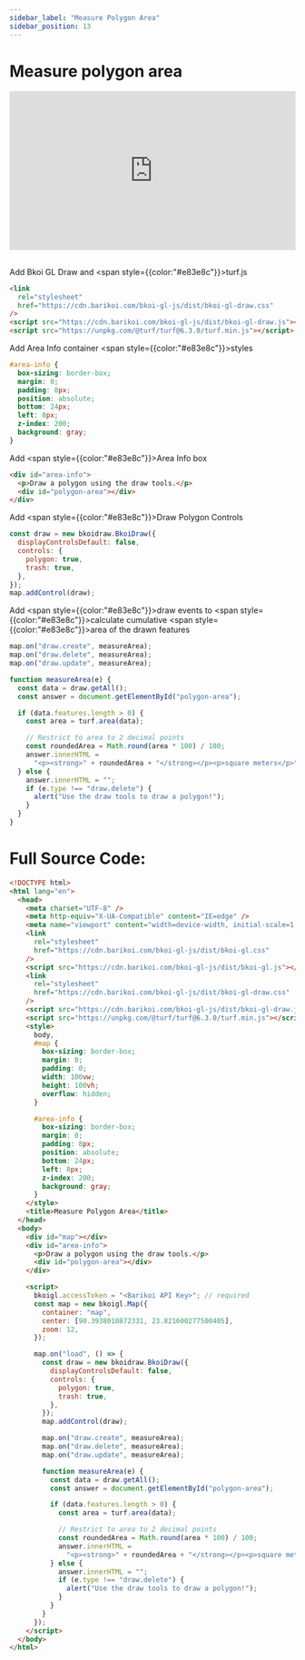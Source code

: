 ```yaml
---
sidebar_label: "Measure Polygon Area"
sidebar_position: 13
---
```


<head>
  <title>Barikoi Documentation</title>
</head>

# Measure polygon area

<iframe src="https://barikoi.com:8080/measure-polygon-area" width="100%" height="280px" frameborder="0" style={{border:"1px solid black"}} allowfullscreen></iframe>

##

Add Bkoi GL Draw and <span style={{color:"#e83e8c"}}>turf.js</span>

```html
<link
  rel="stylesheet"
  href="https://cdn.barikoi.com/bkoi-gl-js/dist/bkoi-gl-draw.css"
/>
<script src="https://cdn.barikoi.com/bkoi-gl-js/dist/bkoi-gl-draw.js"></script>
<script src="https://unpkg.com/@turf/turf@6.3.0/turf.min.js"></script>
```

Add Area Info container <span style={{color:"#e83e8c"}}>styles</span>

```css
#area-info {
  box-sizing: border-box;
  margin: 0;
  padding: 8px;
  position: absolute;
  bottom: 24px;
  left: 8px;
  z-index: 200;
  background: gray;
}
```

Add <span style={{color:"#e83e8c"}}>Area</span> Info box

```html
<div id="area-info">
  <p>Draw a polygon using the draw tools.</p>
  <div id="polygon-area"></div>
</div>
```

Add <span style={{color:"#e83e8c"}}>Draw</span> Polygon Controls

```js
const draw = new bkoidraw.BkoiDraw({
  displayControlsDefault: false,
  controls: {
    polygon: true,
    trash: true,
  },
});
map.addControl(draw);
```

Add <span style={{color:"#e83e8c"}}>draw</span> events to <span style={{color:"#e83e8c"}}>calculate</span> cumulative <span style={{color:"#e83e8c"}}>area</span> of the drawn features

```js
map.on("draw.create", measureArea);
map.on("draw.delete", measureArea);
map.on("draw.update", measureArea);

function measureArea(e) {
  const data = draw.getAll();
  const answer = document.getElementById("polygon-area");

  if (data.features.length > 0) {
    const area = turf.area(data);

    // Restrict to area to 2 decimal points
    const roundedArea = Math.round(area * 100) / 100;
    answer.innerHTML =
      "<p><strong>" + roundedArea + "</strong></p><p>square meters</p>";
  } else {
    answer.innerHTML = "";
    if (e.type !== "draw.delete") {
      alert("Use the draw tools to draw a polygon!");
    }
  }
}
```

# Full Source Code:

```html
<!DOCTYPE html>
<html lang="en">
  <head>
    <meta charset="UTF-8" />
    <meta http-equiv="X-UA-Compatible" content="IE=edge" />
    <meta name="viewport" content="width=device-width, initial-scale=1.0" />
    <link
      rel="stylesheet"
      href="https://cdn.barikoi.com/bkoi-gl-js/dist/bkoi-gl.css"
    />
    <script src="https://cdn.barikoi.com/bkoi-gl-js/dist/bkoi-gl.js"></script>
    <link
      rel="stylesheet"
      href="https://cdn.barikoi.com/bkoi-gl-js/dist/bkoi-gl-draw.css"
    />
    <script src="https://cdn.barikoi.com/bkoi-gl-js/dist/bkoi-gl-draw.js"></script>
    <script src="https://unpkg.com/@turf/turf@6.3.0/turf.min.js"></script>
    <style>
      body,
      #map {
        box-sizing: border-box;
        margin: 0;
        padding: 0;
        width: 100vw;
        height: 100vh;
        overflow: hidden;
      }

      #area-info {
        box-sizing: border-box;
        margin: 0;
        padding: 8px;
        position: absolute;
        bottom: 24px;
        left: 8px;
        z-index: 200;
        background: gray;
      }
    </style>
    <title>Measure Polygon Area</title>
  </head>
  <body>
    <div id="map"></div>
    <div id="area-info">
      <p>Draw a polygon using the draw tools.</p>
      <div id="polygon-area"></div>
    </div>

    <script>
      bkoigl.accessToken = "<Barikoi API Key>"; // required
      const map = new bkoigl.Map({
        container: "map",
        center: [90.3938010872331, 23.821600277500405],
        zoom: 12,
      });

      map.on("load", () => {
        const draw = new bkoidraw.BkoiDraw({
          displayControlsDefault: false,
          controls: {
            polygon: true,
            trash: true,
          },
        });
        map.addControl(draw);

        map.on("draw.create", measureArea);
        map.on("draw.delete", measureArea);
        map.on("draw.update", measureArea);

        function measureArea(e) {
          const data = draw.getAll();
          const answer = document.getElementById("polygon-area");

          if (data.features.length > 0) {
            const area = turf.area(data);

            // Restrict to area to 2 decimal points
            const roundedArea = Math.round(area * 100) / 100;
            answer.innerHTML =
              "<p><strong>" + roundedArea + "</strong></p><p>square meters</p>";
          } else {
            answer.innerHTML = "";
            if (e.type !== "draw.delete") {
              alert("Use the draw tools to draw a polygon!");
            }
          }
        }
      });
    </script>
  </body>
</html>
```
